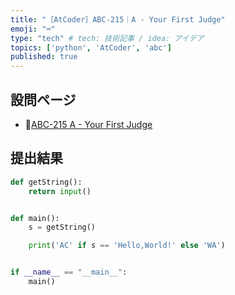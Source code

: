 ```yaml
---
title: "［AtCoder］ABC-215｜A - Your First Judge"
emoji: "⌨️"
type: "tech" # tech: 技術記事 / idea: アイデア
topics: ['python', 'AtCoder', 'abc']
published: true
---
```


## 設問ページ

- 🔗[ABC-215 A - Your First Judge](https://atcoder.jp/contests/abc215/tasks/abc215_a)

## 提出結果

```python
def getString():
    return input()


def main():
    s = getString()

    print('AC' if s == 'Hello,World!' else 'WA')


if __name__ == "__main__":
    main()

```
